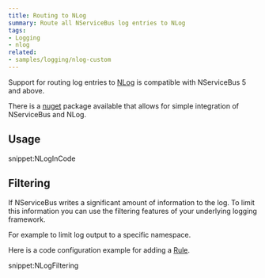 ```yaml
---
title: Routing to NLog
summary: Route all NServiceBus log entries to NLog
tags:
- Logging
- nlog
related:
- samples/logging/nlog-custom
---
```


Support for routing log entries to [NLog](http://nlog-project.org/) is compatible with NServiceBus 5 and above.

There is a [nuget](https://www.nuget.org/packages/NServiceBus.NLog/) package available that allows for simple integration of NServiceBus and NLog.


## Usage

snippet:NLogInCode


## Filtering

If NServiceBus writes a significant amount of information to the log. To limit this information you can use the filtering features of your underlying logging framework.

For example to limit log output to a specific namespace.

Here is a code configuration example for adding a [Rule](https://github.com/nlog/NLog/wiki/Configuration-file#rules).

snippet:NLogFiltering
